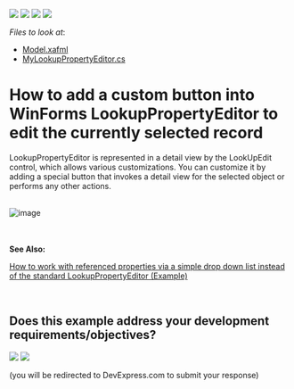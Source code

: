 <!-- default badges list -->
![](https://img.shields.io/endpoint?url=https://codecentral.devexpress.com/api/v1/VersionRange/128587367/22.2.6%2B)
[![](https://img.shields.io/badge/Open_in_DevExpress_Support_Center-FF7200?style=flat-square&logo=DevExpress&logoColor=white)](https://supportcenter.devexpress.com/ticket/details/E774)
[![](https://img.shields.io/badge/📖_How_to_use_DevExpress_Examples-e9f6fc?style=flat-square)](https://docs.devexpress.com/GeneralInformation/403183)
[![](https://img.shields.io/badge/💬_Leave_Feedback-feecdd?style=flat-square)](#does-this-example-address-your-development-requirementsobjectives)
<!-- default badges end -->
<!-- default file list -->
*Files to look at*:

* [Model.xafml](CS/EFCore/LookUpButtonEF/LookUpButtonEF.Win/Model.xafml) 
* [MyLookupPropertyEditor.cs](CS/EFCore/LookUpButtonEF/LookUpButtonEF.Win/Editors/MyLookupPropertyEditor.cs)
<!-- default file list end -->
# How to add a custom button into WinForms LookupPropertyEditor to edit the currently selected record


<p>
LookupPropertyEditor is represented in a detail view by the LookUpEdit control, which allows various customizations. You can customize it by adding a special button that invokes a detail view for the selected object or performs any other actions.<br /><br />
  
![image](https://github.com/DevExpress-Examples/XAF_how-to-add-a-custom-button-into-lookuppropertyeditor-to-edit-the-currently-selected-record-e774/assets/14300209/af3ac121-79d7-403d-9072-4e151cffd573)
  
  <br /><br /><strong>See Also:</strong></p>
<p><a href="https://www.devexpress.com/Support/Center/p/e1101">How to work with referenced properties via a simple drop down list instead of the standard LookupPropertyEditor (Example)</a></p>

<br/>


<!-- feedback -->
## Does this example address your development requirements/objectives?

[<img src="https://www.devexpress.com/support/examples/i/yes-button.svg"/>](https://www.devexpress.com/support/examples/survey.xml?utm_source=github&utm_campaign=XAF_how-to-add-a-custom-button-into-lookuppropertyeditor-to-edit-the-currently-selected-record-e774&~~~was_helpful=yes) [<img src="https://www.devexpress.com/support/examples/i/no-button.svg"/>](https://www.devexpress.com/support/examples/survey.xml?utm_source=github&utm_campaign=XAF_how-to-add-a-custom-button-into-lookuppropertyeditor-to-edit-the-currently-selected-record-e774&~~~was_helpful=no)

(you will be redirected to DevExpress.com to submit your response)
<!-- feedback end -->

